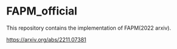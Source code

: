 # FAPM_official
This repository contains the implementation of  FAPM(2022 arxiv).

https://arxiv.org/abs/2211.07381

